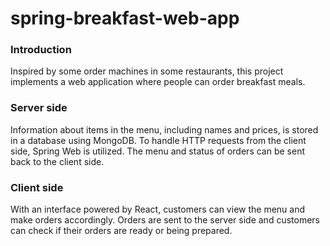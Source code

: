 # spring-breakfast-web-app
### Introduction
Inspired by some order machines in some restaurants, this project implements a web application where people can order breakfast meals.
### Server side
Information about items in the menu, including names and prices, is stored in a database using MongoDB. To handle HTTP requests from the client side, Spring Web is utilized. The menu and status of orders can be sent back to the client side.
### Client side
With an interface powered by React, customers can view the menu and make orders accordingly. Orders are sent to the server side and customers can check if their orders are ready or being prepared.
